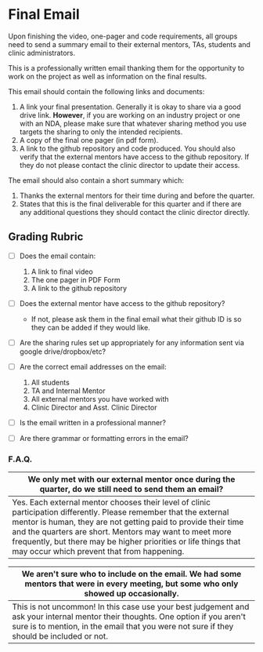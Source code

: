 # Final Email

Upon finishing the video, one-pager and code requirements, all groups need to send a summary email to their external mentors, TAs, students and clinic administrators.

This is a professionally written email thanking them for the opportunity to work on the project as well as information on the final results.

This email should contain the following links and documents:

1. A link your final presentation. Generally it is okay to share via a good drive link. **However**, if you are working on an industry project or one with an NDA, please make sure that whatever sharing method you use targets the sharing to only the intended recipients. 
2. A copy of the final one pager (in pdf form).
3. A link to the github repository and code produced. You should also verify that the external mentors have access to the github repository. If they do not please contact the clinic director to update their access.

The email should also contain a short summary which:
1. Thanks the external mentors for their time during and before the quarter.
1. States that this is the final deliverable for this quarter and if there are any additional questions they should contact the clinic director directly.

## Grading Rubric
- [ ] Does the email contain:
    1. A link to final video
    2. The one pager in PDF Form
    3. A link to the github repository
- [ ] Does the external mentor have access to the github repository?
    - If not, please ask them in the final email what their github ID is so they can be added if they would like.
- [ ] Are the sharing rules set up appropriately for any information sent via google drive/dropbox/etc?
- [ ] Are the correct email addresses on the email:
    1. All students
    2. TA and Internal Mentor
    3. All external mentors you have worked with
    4. Clinic Director and Asst. Clinic Director
- [ ] Is the email written in a professional manner?
- [ ] Are there grammar or formatting errors in the email?


### F.A.Q.


| We only met with our external mentor once during the quarter, do we still need to send them an email?    |
| ----------- |
| Yes. Each external mentor chooses their level of clinic participation differently. Please remember that the external mentor is human, they are not getting paid to provide their time and the quarters are short. Mentors may want to meet more frequently, but there may be higher priorities or life things that may occur which prevent that from happening. |

| We aren't sure who to include on the email. We had some mentors that were in every meeting, but some who only showed up occasionally. |
| --- |
| This is not uncommon! In this case use your best judgement and ask your internal mentor their thoughts. One option if you aren't sure is to mention, in the email that you were not sure if they should be included or not. |